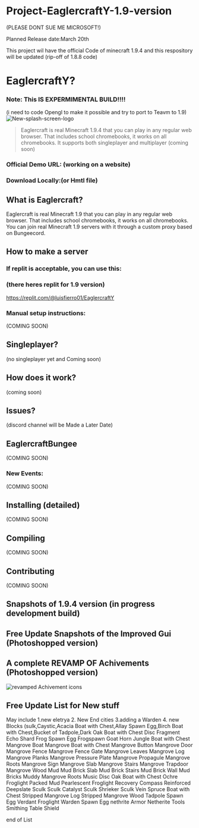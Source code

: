# Project-EaglercraftY-1.9-version
(PLEASE DONT SUE ME MICROSOFT!)

Planned Release date:March 20th

This project wil have the official Code of minecraft  1.9.4 and this respository will be updated
(rip-off of 1.8.8 code)
# EaglercraftY?

### Note: This IS EXPERMIMENTAL BUILD!!!!


(i need to code Opengl to make it possible and try to port to Teavm to 1.9)
![New-splash-screen-logo](https://user-images.githubusercontent.com/67106394/217300380-db244dec-d40d-49d9-b4bf-f1c7b8d7a075.png)
>Eaglercraft is real Minecraft 1.9.4 that you can play in any regular web browser. That includes school chromebooks, it works on all chromebooks. It supports both singleplayer and multiplayer (coming soon)



### Official Demo URL: (working on a website)

### Download Locally:(or Hmtl file)

## What is Eaglercraft?

Eaglercraft is real Minecraft 1.9 that you can play in any regular web browser. That includes school chromebooks, it works on all chromebooks. You can join real Minecraft 1.9 servers with it through a custom proxy based on Bungeecord.

## How to make a server

### If replit is acceptable, you can use this:

### (there heres replit for 1.9 version)
https://replit.com/@luisfierro01/EaglercraftY

### Manual setup instructions:
(COMING SOON)


## Singleplayer?
(no singleplayer yet and Coming soon)


## How does it work?
(coming soon)



## Issues?
(discord  channel will be Made a Later Date)

## EaglercraftBungee
(COMING SOON)




### New Events:
(COMING SOON)


## Installing (detailed)
(COMING SOON)


## Compiling
(COMING SOON)



## Contributing
(COMING SOON)








## Snapshots of 1.9.4 version (in progress development build)













## Free Update Snapshots of the Improved Gui (Photoshopped version)







## A complete REVAMP OF Achivements (Photoshopped version)
![revamped Achivement icons](https://user-images.githubusercontent.com/67106394/217616598-947f0622-48ab-4906-aca8-5817767c1785.jpg)


















## Free Update List for New stuff
May include
1.new eletrya 
2. New End cities
3.adding a Warden
4. new Blocks (sulk,Caystic,Acacia Boat with Chest,Allay Spawn Egg,Birch Boat with Chest,Bucket of Tadpole,Dark Oak Boat with Chest
Disc Fragment
Echo Shard
Frog Spawn Egg
Frogspawn
Goat Horn
Jungle Boat with Chest
Mangrove Boat
Mangrove Boat with Chest
Mangrove Button
Mangrove Door
Mangrove Fence
Mangrove Fence Gate
Mangrove Leaves
Mangrove Log
Mangrove Planks
Mangrove Pressure Plate
Mangrove Propagule
Mangrove Roots
Mangrove Sign
Mangrove Slab
Mangrove Stairs
Mangrove Trapdoor
Mangrove Wood
Mud
Mud Brick Slab
Mud Brick Stairs
Mud Brick Wall
Mud Bricks
Muddy Mangrove Roots
Music Disc
Oak Boat with Chest
Ochre Froglight
Packed Mud
Pearlescent Froglight
Recovery Compass
Reinforced Deepslate
Sculk
Sculk Catalyst
Sculk Shrieker
Sculk Vein
Spruce Boat with Chest
Stripped Mangrove Log
Stripped Mangrove Wood
Tadpole Spawn Egg
Verdant Froglight
Warden Spawn Egg 
nethrite Armor
Netherite Tools
Smithing Table
Shield

end of List



